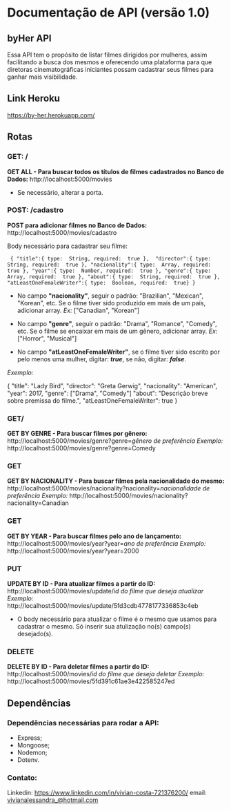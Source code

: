 # Documentação de API (versão 1.0)

## byHer API
Essa API tem o propósito de listar filmes dirigidos por mulheres, assim facilitando a busca dos mesmos e oferecendo uma plataforma para que diretoras cinematográficas iniciantes possam cadastrar seus filmes para ganhar mais visibilidade.

## Link Heroku
https://by-her.herokuapp.com/

##  Rotas
### GET: /
**GET ALL - Para buscar todos os títulos de filmes cadastrados no Banco de Dados:**
http://localhost:5000/movies
 - Se necessário, alterar a porta.



### POST: /cadastro
**POST para adicionar filmes no Banco de Dados:**
http://localhost:5000/movies/cadastro

Body necessário para cadastrar seu filme:

`
{
"title":{ type:  String, required:  true }, 
"director":{ type:  String, required:  true },
"nacionality":{ type:  Array, required:  true },
"year":{ type:  Number, required:  true },
"genre":{ type:  Array, required:  true },
"about":{ type:  String, required:  true },
"atLeastOneFemaleWriter":{ type:  Boolean, required:  true}
}`

 - No campo **"nacionality"**, seguir o padrão: "Brazilian", "Mexican", "Korean", etc.
Se o filme tiver sido produzido em mais de um país, adicionar array.
*Ex:* ["Canadian", "Korean"]

 - No campo **"genre"**, seguir o padrão: "Drama", "Romance", "Comedy", etc.
Se o filme se encaixar em mais de um gênero, adicionar array.
*Ex:* ["Horror", "Musical"]

 - No campo **"atLeastOneFemaleWriter"**, se o filme tiver sido escrito por pelo menos uma mulher, digitar: ***true***, se não, digitar: ***false***.

*Exemplo:*

{
 "title": "Lady Bird",
 "director": "Greta Gerwig",
 "nacionality": "American",
 "year": 2017,
 "genre": ["Drama", "Comedy"]
 "about": "Descrição breve sobre premissa do filme.",
 "atLeastOneFemaleWriter": true
}
  



### GET/
**GET BY GENRE - Para buscar filmes por gênero:**
http://localhost:5000/movies/genre?genre=*gênero de preferência*
*Exemplo:* http://localhost:5000/movies/genre?genre=Comedy

### GET
**GET BY NACIONALITY - Para buscar filmes pela nacionalidade do mesmo:**
http://localhost:5000/movies/nacionality?nacionality=*nacionalidade de preferência*
*Exemplo:* http://localhost:5000/movies/nacionality?nacionality=Canadian


### GET
**GET BY YEAR - Para buscar filmes pelo ano de lançamento:**
http://localhost:5000/movies/year?year=*ano de preferência*
*Exemplo:* http://localhost:5000/movies/year?year=2000

### PUT
**UPDATE BY ID - Para atualizar filmes a partir do ID:**
http://localhost:5000/movies/update/*id do filme que deseja atualizar*
*Exemplo:* http://localhost:5000/movies/update/5fd3cdb4778177336853c4eb

 - O body necessário para atualizar o filme é o mesmo que usamos para cadastrar o mesmo. Só inserir sua atulização no(s) campo(s) desejado(s).

### DELETE
**DELETE BY ID - Para deletar filmes a partir do ID:**
http://localhost:5000/movies/*id do filme que deseja deletar*
*Exemplo:* http://localhost:5000/movies/5fd391c61ae3e422585247ed

## Dependências
### Dependências necessárias para rodar a API:

 - Express;
 - Mongoose;
 - Nodemon;
 - Dotenv.


### Contato:
Linkedin: https://www.linkedin.com/in/vivian-costa-721376200/
email: vivianalessandra_@hotmail.com
